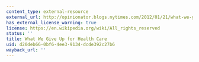 ```yaml
---
content_type: external-resource
external_url: http://opinionator.blogs.nytimes.com/2012/01/21/what-we-give-up-for-health-care/
has_external_license_warning: true
license: https://en.wikipedia.org/wiki/All_rights_reserved
status: ''
title: What We Give Up for Health Care
uid: d20deb66-0bf6-4ee3-9134-dcde392c27b6
wayback_url: ''
---
```

